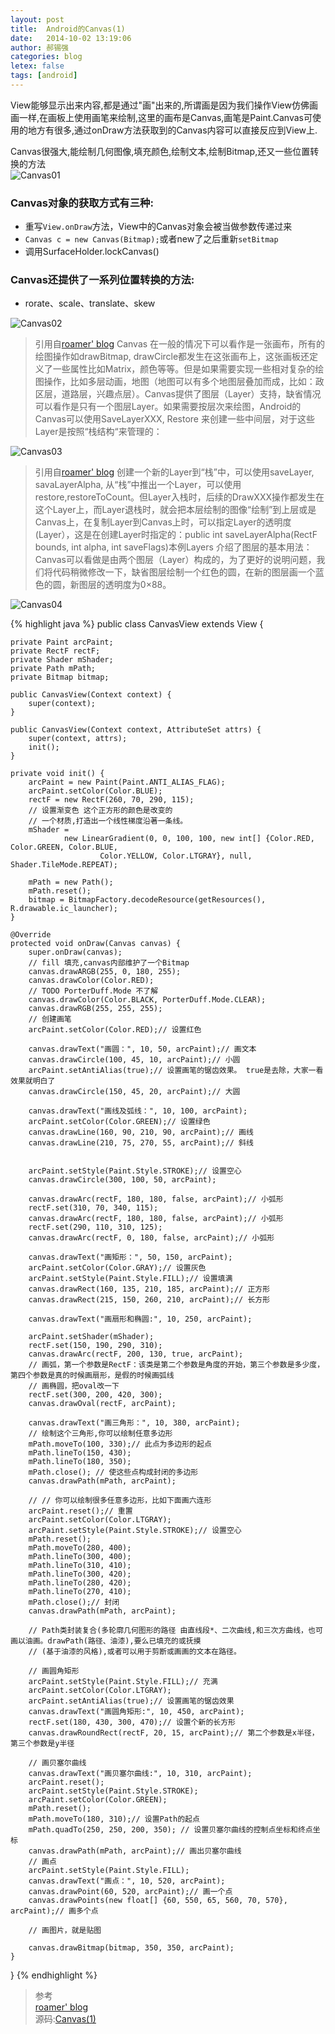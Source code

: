 ```yaml
---
layout: post
title:  Android的Canvas(1)
date:   2014-10-02 13:19:06
author: 郝锡强
categories: blog
letex: false
tags: [android]
---
```

View能够显示出来内容,都是通过"画"出来的,所谓画是因为我们操作View仿佛画画一样,在画板上使用画笔来绘制,这里的画布是Canvas,画笔是Paint.Canvas可使用的地方有很多,通过onDraw方法获取到的Canvas内容可以直接反应到View上.

Canvas很强大,能绘制几何图像,填充颜色,绘制文本,绘制Bitmap,还又一些位置转换的方法<br />
![Canvas01](../img/android_canvas01.png)

<!-- more -->
### Canvas对象的获取方式有三种:

* 重写`View.onDraw`方法，View中的Canvas对象会被当做参数传递过来
* `Canvas c = new Canvas(Bitmap);`或者new了之后重新`setBitmap`
* 调用SurfaceHolder.lockCanvas()

### Canvas还提供了一系列位置转换的方法:

* rorate、scale、translate、skew



![Canvas02](../img/android_canvas02.png)

>引用自[roamer' blog](http://blog.csdn.net/lonelyroamer/article/details/8264189)
Canvas 在一般的情况下可以看作是一张画布，所有的绘图操作如drawBitmap, drawCircle都发生在这张画布上，这张画板还定义了一些属性比如Matrix，颜色等等。但是如果需要实现一些相对复杂的绘图操作，比如多层动画，地图（地图可以有多个地图层叠加而成，比如：政区层，道路层，兴趣点层）。Canvas提供了图层（Layer）支持，缺省情况可以看作是只有一个图层Layer。如果需要按层次来绘图，Android的Canvas可以使用SaveLayerXXX, Restore 来创建一些中间层，对于这些Layer是按照“栈结构“来管理的：       

![Canvas03](../img/android_canvas03.png)

>引用自[roamer' blog](http://blog.csdn.net/lonelyroamer/article/details/8264189)
创建一个新的Layer到“栈”中，可以使用saveLayer, savaLayerAlpha, 从“栈”中推出一个Layer，可以使用restore,restoreToCount。但Layer入栈时，后续的DrawXXX操作都发生在这个Layer上，而Layer退栈时，就会把本层绘制的图像“绘制”到上层或是Canvas上，在复制Layer到Canvas上时，可以指定Layer的透明度(Layer），这是在创建Layer时指定的：public int saveLayerAlpha(RectF bounds, int alpha, int saveFlags)本例Layers 介绍了图层的基本用法：Canvas可以看做是由两个图层（Layer）构成的，为了更好的说明问题，我们将代码稍微修改一下，缺省图层绘制一个红色的圆，在新的图层画一个蓝色的圆，新图层的透明度为0×88。

![Canvas04](../img/android_canvas04.png)

{% highlight java %}
public class CanvasView extends View {

    private Paint arcPaint;
    private RectF rectF;
    private Shader mShader;
    private Path mPath;
    private Bitmap bitmap;

    public CanvasView(Context context) {
        super(context);
    }

    public CanvasView(Context context, AttributeSet attrs) {
        super(context, attrs);
        init();
    }

    private void init() {
        arcPaint = new Paint(Paint.ANTI_ALIAS_FLAG);
        arcPaint.setColor(Color.BLUE);
        rectF = new RectF(260, 70, 290, 115);
        // 设置渐变色 这个正方形的颜色是改变的
        // 一个材质,打造出一个线性梯度沿著一条线。
        mShader =
                new LinearGradient(0, 0, 100, 100, new int[] {Color.RED, Color.GREEN, Color.BLUE,
                        Color.YELLOW, Color.LTGRAY}, null, Shader.TileMode.REPEAT);

        mPath = new Path();
        mPath.reset();
        bitmap = BitmapFactory.decodeResource(getResources(), R.drawable.ic_launcher);
    }

    @Override
    protected void onDraw(Canvas canvas) {
        super.onDraw(canvas);
        // fill 填充,canvas内部维护了一个Bitmap
        canvas.drawARGB(255, 0, 180, 255);
        canvas.drawColor(Color.RED);
        // TODO PorterDuff.Mode 不了解
        canvas.drawColor(Color.BLACK, PorterDuff.Mode.CLEAR);
        canvas.drawRGB(255, 255, 255);
        // 创建画笔
        arcPaint.setColor(Color.RED);// 设置红色

        canvas.drawText("画圆：", 10, 50, arcPaint);// 画文本
        canvas.drawCircle(100, 45, 10, arcPaint);// 小圆
        arcPaint.setAntiAlias(true);// 设置画笔的锯齿效果。 true是去除，大家一看效果就明白了
        canvas.drawCircle(150, 45, 20, arcPaint);// 大圆

        canvas.drawText("画线及弧线：", 10, 100, arcPaint);
        arcPaint.setColor(Color.GREEN);// 设置绿色
        canvas.drawLine(160, 90, 210, 90, arcPaint);// 画线
        canvas.drawLine(210, 75, 270, 55, arcPaint);// 斜线


        arcPaint.setStyle(Paint.Style.STROKE);// 设置空心
        canvas.drawCircle(300, 100, 50, arcPaint);

        canvas.drawArc(rectF, 180, 180, false, arcPaint);// 小弧形
        rectF.set(310, 70, 340, 115);
        canvas.drawArc(rectF, 180, 180, false, arcPaint);// 小弧形
        rectF.set(290, 110, 310, 125);
        canvas.drawArc(rectF, 0, 180, false, arcPaint);// 小弧形

        canvas.drawText("画矩形：", 50, 150, arcPaint);
        arcPaint.setColor(Color.GRAY);// 设置灰色
        arcPaint.setStyle(Paint.Style.FILL);// 设置填满
        canvas.drawRect(160, 135, 210, 185, arcPaint);// 正方形
        canvas.drawRect(215, 150, 260, 210, arcPaint);// 长方形

        canvas.drawText("画扇形和椭圆:", 10, 250, arcPaint);

        arcPaint.setShader(mShader);
        rectF.set(150, 190, 290, 310);
        canvas.drawArc(rectF, 200, 130, true, arcPaint);
        // 画弧，第一个参数是RectF：该类是第二个参数是角度的开始，第三个参数是多少度，第四个参数是真的时候画扇形，是假的时候画弧线
        // 画椭圆，把oval改一下
        rectF.set(300, 200, 420, 300);
        canvas.drawOval(rectF, arcPaint);

        canvas.drawText("画三角形：", 10, 380, arcPaint);
        // 绘制这个三角形,你可以绘制任意多边形
        mPath.moveTo(100, 330);// 此点为多边形的起点
        mPath.lineTo(150, 430);
        mPath.lineTo(180, 350);
        mPath.close(); // 使这些点构成封闭的多边形
        canvas.drawPath(mPath, arcPaint);

        // // 你可以绘制很多任意多边形，比如下面画六连形
        arcPaint.reset();// 重置
        arcPaint.setColor(Color.LTGRAY);
        arcPaint.setStyle(Paint.Style.STROKE);// 设置空心
        mPath.reset();
        mPath.moveTo(280, 400);
        mPath.lineTo(300, 400);
        mPath.lineTo(310, 410);
        mPath.lineTo(300, 420);
        mPath.lineTo(280, 420);
        mPath.lineTo(270, 410);
        mPath.close();// 封闭
        canvas.drawPath(mPath, arcPaint);

        // Path类封装复合(多轮廓几何图形的路径 由直线段*、二次曲线,和三次方曲线，也可画以油画。drawPath(路径、油漆),要么已填充的或抚摸
        // (基于油漆的风格),或者可以用于剪断或画画的文本在路径。

        // 画圆角矩形
        arcPaint.setStyle(Paint.Style.FILL);// 充满
        arcPaint.setColor(Color.LTGRAY);
        arcPaint.setAntiAlias(true);// 设置画笔的锯齿效果
        canvas.drawText("画圆角矩形:", 10, 450, arcPaint);
        rectF.set(180, 430, 300, 470);// 设置个新的长方形
        canvas.drawRoundRect(rectF, 20, 15, arcPaint);// 第二个参数是x半径，第三个参数是y半径

        // 画贝塞尔曲线
        canvas.drawText("画贝塞尔曲线:", 10, 310, arcPaint);
        arcPaint.reset();
        arcPaint.setStyle(Paint.Style.STROKE);
        arcPaint.setColor(Color.GREEN);
        mPath.reset();
        mPath.moveTo(180, 310);// 设置Path的起点
        mPath.quadTo(250, 250, 200, 350); // 设置贝塞尔曲线的控制点坐标和终点坐标
        canvas.drawPath(mPath, arcPaint);// 画出贝塞尔曲线
        // 画点
        arcPaint.setStyle(Paint.Style.FILL);
        canvas.drawText("画点：", 10, 520, arcPaint);
        canvas.drawPoint(60, 520, arcPaint);// 画一个点
        canvas.drawPoints(new float[] {60, 550, 65, 560, 70, 570}, arcPaint);// 画多个点

        // 画图片，就是贴图

        canvas.drawBitmap(bitmap, 350, 350, arcPaint);
    }
}
{% endhighlight %}

>参考<br/> [roamer' blog](http://blog.csdn.net/lonelyroamer/article/details/8264189)
<br /> 源码:[Canvas(1)](https://github.com/Haoxiqiang/BlogCode/tree/master/Blog02)